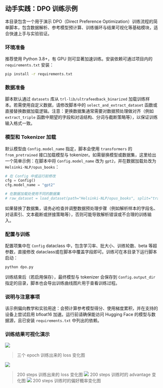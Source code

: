 
## 动手实践：DPO 训练示例

本目录包含一个用于演示 DPO（Direct Preference Optimization）训练流程的简单脚本，包含数据解析、参考模型预计算、训练循环与结果可视化等基础模块，适合快速上手与实验验证。

### 环境准备

推荐使用 Python 3.8+，有 GPU 则可显著加速训练。安装依赖可通过项目内的 `requirements.txt` 安装：

```bash
pip install -r requirements.txt
```

### 数据准备

脚本默认通过 `datasets` 库从 `trl-lib/ultrafeedback_binarized` 加载训练样本。若需使用自定义数据，请修改脚本中的 `select_and_extract_dataset` 函数或直接替换数据加载逻辑。注意：更换数据集通常需要对数据预处理做对齐（例如 `extract_triple` 函数中期望的字段和对话结构、分词与截断策略等），以保证训练输入格式一致。

### 模型和 Tokenizer 加载

默认模型由 `Config.model_name` 指定，脚本会使用 `transformers` 的 `from_pretrained` 接口加载模型与 tokenizer。如需替换模型或数据集，这里给出一个简单示例：在脚本中将 `Config.model_name` 改为 `gpt2`，并在数据加载处改为 `Helsinki-NLP/opus_books`：

```python
# 在 Config 中或运行前修改
cfg = Config()
cfg.model_name = "gpt2"

# 在数据加载处使用不同的数据集
# raw_dataset = load_dataset(path="Helsinki-NLP/opus_books", split="train")
```

如果替换了数据集，请务必检查并调整数据预处理步骤（例如解析样本的字段名、对话索引、文本截断或拼接策略等），否则可能导致解析错误或不合理的训练输入。

### 配置与训练

配置项集中在 `Config` dataclass 中，包含学习率、批大小、训练轮数、beta 等超参数，直接修改 dataclass或在脚本中覆盖字段即可。训练可在本目录下运行脚本启动：

```bash
python dpo.py
```

训练结束后（若启用保存），最终模型与 tokenizer 会保存到 `Config.output_dir` 指定的目录，脚本也会导出训练曲线图片用于查看训练过程。

### 说明与注意事项

该示例偏向教学和实验用途：会预计算参考模型得分、使用梯度累积，并在支持的设备上尝试启用 bfloat16 加速。运行前请确保能访问 Hugging Face 的模型与数据源，且已安装 `requirements.txt` 中列出的依赖。

### 训练结果可视化演示

![](https://oss-liuchengtu.hudunsoft.com/userimg/64/641653370d117660c8a3274fb26b09b6.jpg)
> 三个 epoch 训练出来的 loss 变化图

![](https://oss-liuchengtu.hudunsoft.com/userimg/f5/f5299289db2dc89e8b6abf78707fa5e2.jpg)
> 200 steps 训练出来的 loss 变化图
![](https://oss-liuchengtu.hudunsoft.com/userimg/66/6693c8d434fa410a3b7f32ca0cc0b891.jpg)
> 200 steps 训练时的 advantage 变化图
![](https://oss-liuchengtu.hudunsoft.com/userimg/d9/d9f688c9303748bde74efc7469e6f9c1.jpg)
> 200 steps 训练时的偏好概率变化图
